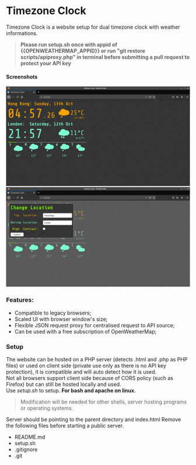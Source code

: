# Timezone Clock
Timezone Clock is a website setup for dual timezone clock with weather informations.
> **Please run setup.sh once with appid of {{OPENWEATHERMAP_APPID}} or run "git restore scripts/apiproxy.php" in terminal before submitting a pull request to protect your API key**

#### Screenshots
![Example Screenshot](screenshot.png "Main Screen")
![Example Menu Screenshot](screenshot-menu.png "Menu Options")
### Features:
- Compatible to legacy browsers;
- Scaled UI with browser window's size;
- Flexible JSON request proxy for centralised request to API source;
- Can be used with a free subscription of OpenWeatherMap;

### Setup
The website can be hosted on a PHP server (detects .html and .php as PHP files) or used on client side (private use only as there is no API key protection), it is compatible and will auto detect how it is used.  
Not all browsers support client side because of CORS policy (such as Firefox) but can still be hosted locally and used.  
Use *setup.sh* to setup. **For bash and apache on linux.**
> Modification will be needed for other shells, server hosting programs or operating systems.

Server should be pointing to the parent directory and index.html
Remove the following files before starting a public server.
- README.md
- setup.sh
- .gitignore
- .git
